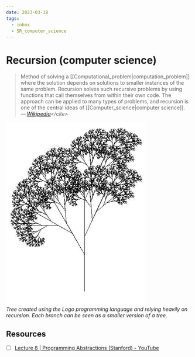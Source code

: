 ```yaml
---
date: 2023-03-18
tags:
  - inbox
  - SR_computer_science
---
```


# Recursion (computer science)

> Method of solving a [[Computational_problem|computation_problem]] where the
> solution depends on solutions to smaller instances of the same problem.
> Recursion solves such recursive problems by using functions that call
> themselves from within their own code. The approach can be applied to many
> types of problems, and recursion is one of the central ideas of
> [[Computer_science|computer science]].\
> — <cite>[Wikipedia](https://en.wikipedia.org/wiki/Recursion_\(computer_science\))</cite>

![Recursive Tree](./img/RecursiveTree.JPG)\
_Tree created using the Logo
programming language and relying heavily on recursion. Each branch can be seen
as a smaller version of a tree._

## Resources

- [ ] [Lecture 8 | Programming Abstractions (Stanford) - YouTube](https://www.youtube.com/watch?v=gl3emqCuueQ)
